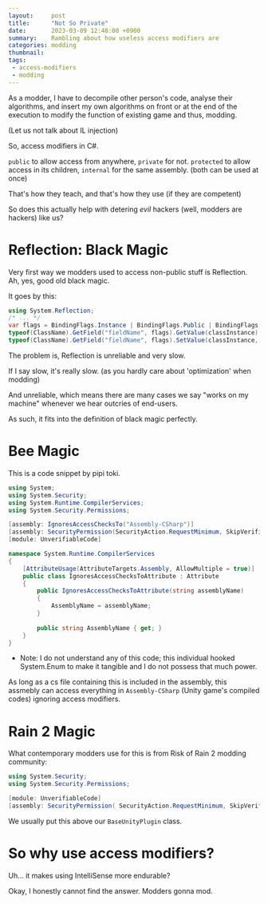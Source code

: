 ```yaml
---
layout:     post
title:      "Not So Private"
date:       2023-03-09 12:48:00 +0900
summary:    Rambling about how useless access modifiers are
categories: modding
thumbnail: 
tags:
 - access-modifiers
 - modding
---
```


As a modder, I have to decompile other person's code, analyse their algorithms,
and insert my own algorithms on front or at the end of the execution to modify
the function of existing game and thus, modding.

(Let us not talk about IL injection)

So, access modifiers in C#.

`public` to allow access from anywhere, `private` for not.
`protected` to allow access in its children, `internal` for the same assembly. (both can be used at once)

That's how they teach, and that's how they use (if they are competent)

So does this actually help with detering *evil* hackers (well, modders are hackers) like us?


# Reflection: Black Magic

Very first way we modders used to access non-public stuff is Reflection.
Ah, yes, good old black magic.

It goes by this:

```csharp
using System.Reflection;
/* ... */
var flags = BindingFlags.Instance | BindingFlags.Public | BindingFlags.NonPublic;
typeof(ClassName).GetField("fieldName", flags).GetValue(classInstance); // equal to classInstance.fieldName. need to cast this.
typeof(ClassName).GetField("fieldName", flags).SetValue(classInstance, newValue); // equal to classInstance.fieldName = newValue.
```

The problem is, Reflection is unreliable and very slow.

If I say slow, it's really slow. (as you hardly care about 'optimization' when modding)

And unreliable, which means there are many cases
we say "works on my machine" whenever we hear outcries of end-users.

As such, it fits into the definition of black magic perfectly.


# Bee Magic

This is a code snippet by pipi toki.

```csharp
using System;
using System.Security;
using System.Runtime.CompilerServices;
using System.Security.Permissions;

[assembly: IgnoresAccessChecksTo("Assembly-CSharp")]
[assembly: SecurityPermission(SecurityAction.RequestMinimum, SkipVerification = true)]
[module: UnverifiableCode]

namespace System.Runtime.CompilerServices
{
    [AttributeUsage(AttributeTargets.Assembly, AllowMultiple = true)]
    public class IgnoresAccessChecksToAttribute : Attribute
    {
        public IgnoresAccessChecksToAttribute(string assemblyName)
        {
            AssemblyName = assemblyName;
        }
 
        public string AssemblyName { get; }
    }
}
``` 

* Note: I do not understand any of this code; this individual hooked System.Enum to make it tangible and I do not possess that much power.

As long as a cs file containing this is included in the assembly,
this assmebly can access everything in `Assembly-CSharp` (Unity game's compiled codes)
ignoring access modifiers.


# Rain 2 Magic

What contemporary modders use for this is from Risk of Rain 2 modding community:

```csharp
using System.Security;
using System.Security.Permissions;

[module: UnverifiableCode]
[assembly: SecurityPermission( SecurityAction.RequestMinimum, SkipVerification = true )]
```

We usually put this above our `BaseUnityPlugin` class.


# So why use access modifiers?

Uh... it makes using IntelliSense more endurable?

Okay, I honestly cannot find the answer.
Modders gonna mod.

